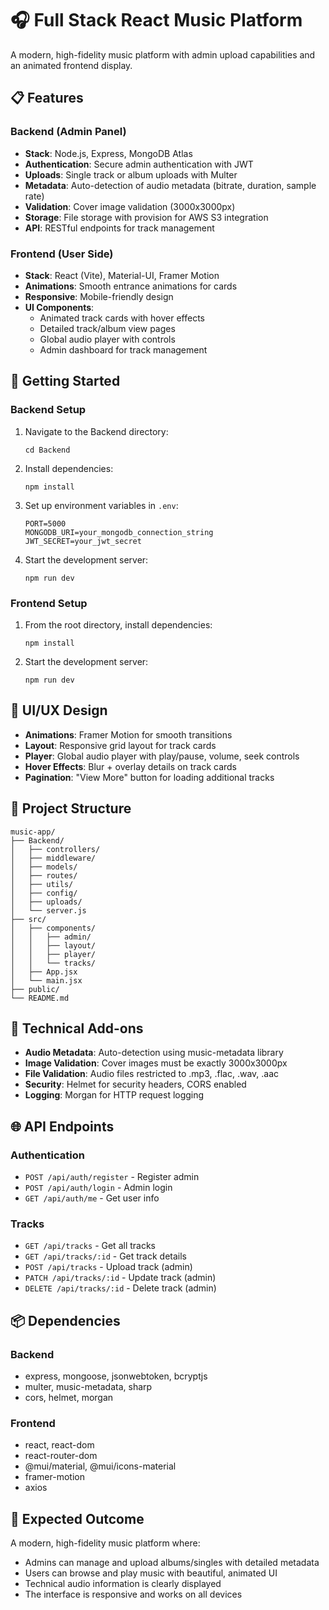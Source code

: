 # 🎧 Full Stack React Music Platform

A modern, high-fidelity music platform with admin upload capabilities and an animated frontend display.

## 📋 Features

### Backend (Admin Panel)
- **Stack**: Node.js, Express, MongoDB Atlas
- **Authentication**: Secure admin authentication with JWT
- **Uploads**: Single track or album uploads with Multer
- **Metadata**: Auto-detection of audio metadata (bitrate, duration, sample rate)
- **Validation**: Cover image validation (3000x3000px)
- **Storage**: File storage with provision for AWS S3 integration
- **API**: RESTful endpoints for track management

### Frontend (User Side)
- **Stack**: React (Vite), Material-UI, Framer Motion
- **Animations**: Smooth entrance animations for cards
- **Responsive**: Mobile-friendly design
- **UI Components**: 
  - Animated track cards with hover effects
  - Detailed track/album view pages
  - Global audio player with controls
  - Admin dashboard for track management

## 🚀 Getting Started

### Backend Setup
1. Navigate to the Backend directory:
   ```
   cd Backend
   ```

2. Install dependencies:
   ```
   npm install
   ```

3. Set up environment variables in `.env`:
   ```
   PORT=5000
   MONGODB_URI=your_mongodb_connection_string
   JWT_SECRET=your_jwt_secret
   ```

4. Start the development server:
   ```
   npm run dev
   ```

### Frontend Setup
1. From the root directory, install dependencies:
   ```
   npm install
   ```

2. Start the development server:
   ```
   npm run dev
   ```

## 🎨 UI/UX Design

- **Animations**: Framer Motion for smooth transitions
- **Layout**: Responsive grid layout for track cards
- **Player**: Global audio player with play/pause, volume, seek controls
- **Hover Effects**: Blur + overlay details on track cards
- **Pagination**: "View More" button for loading additional tracks

## 📁 Project Structure

```
music-app/
├── Backend/
│   ├── controllers/
│   ├── middleware/
│   ├── models/
│   ├── routes/
│   ├── utils/
│   ├── config/
│   ├── uploads/
│   └── server.js
├── src/
│   ├── components/
│   │   ├── admin/
│   │   ├── layout/
│   │   ├── player/
│   │   └── tracks/
│   ├── App.jsx
│   └── main.jsx
├── public/
└── README.md
```

## 🔧 Technical Add-ons

- **Audio Metadata**: Auto-detection using music-metadata library
- **Image Validation**: Cover images must be exactly 3000x3000px
- **File Validation**: Audio files restricted to .mp3, .flac, .wav, .aac
- **Security**: Helmet for security headers, CORS enabled
- **Logging**: Morgan for HTTP request logging

## 🌐 API Endpoints

### Authentication
- `POST /api/auth/register` - Register admin
- `POST /api/auth/login` - Admin login
- `GET /api/auth/me` - Get user info

### Tracks
- `GET /api/tracks` - Get all tracks
- `GET /api/tracks/:id` - Get track details
- `POST /api/tracks` - Upload track (admin)
- `PATCH /api/tracks/:id` - Update track (admin)
- `DELETE /api/tracks/:id` - Delete track (admin)

## 📦 Dependencies

### Backend
- express, mongoose, jsonwebtoken, bcryptjs
- multer, music-metadata, sharp
- cors, helmet, morgan

### Frontend
- react, react-dom
- react-router-dom
- @mui/material, @mui/icons-material
- framer-motion
- axios

## 🎯 Expected Outcome

A modern, high-fidelity music platform where:
- Admins can manage and upload albums/singles with detailed metadata
- Users can browse and play music with beautiful, animated UI
- Technical audio information is clearly displayed
- The interface is responsive and works on all devices